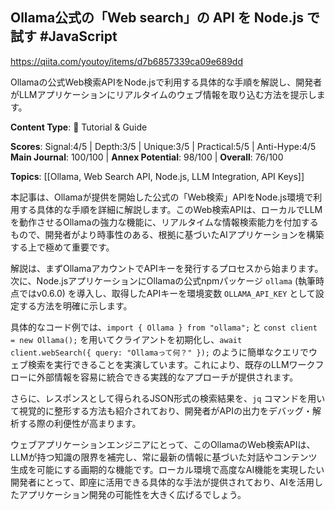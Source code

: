 ## Ollama公式の「Web search」の API を Node.js で試す #JavaScript

https://qiita.com/youtoy/items/d7b6857339ca09e689dd

Ollamaの公式Web検索APIをNode.jsで利用する具体的な手順を解説し、開発者がLLMアプリケーションにリアルタイムのウェブ情報を取り込む方法を提示します。

**Content Type**: 📖 Tutorial & Guide

**Scores**: Signal:4/5 | Depth:3/5 | Unique:3/5 | Practical:5/5 | Anti-Hype:4/5
**Main Journal**: 100/100 | **Annex Potential**: 98/100 | **Overall**: 76/100

**Topics**: [[Ollama, Web Search API, Node.js, LLM Integration, API Keys]]

本記事は、Ollamaが提供を開始した公式の「Web検索」APIをNode.js環境で利用する具体的な手順を詳細に解説します。このWeb検索APIは、ローカルでLLMを動作させるOllamaの強力な機能に、リアルタイムな情報検索能力を付加するもので、開発者がより時事性のある、根拠に基づいたAIアプリケーションを構築する上で極めて重要です。

解説は、まずOllamaアカウントでAPIキーを発行するプロセスから始まります。次に、Node.jsアプリケーションにOllamaの公式npmパッケージ `ollama` (執筆時点ではv0.6.0) を導入し、取得したAPIキーを環境変数 `OLLAMA_API_KEY` として設定する方法を明確に示します。

具体的なコード例では、`import { Ollama } from "ollama";` と `const client = new Ollama();` を用いてクライアントを初期化し、`await client.webSearch({ query: "Ollamaって何？" });` のように簡単なクエリでウェブ検索を実行できることを実演しています。これにより、既存のLLMワークフローに外部情報を容易に統合できる実践的なアプローチが提供されます。

さらに、レスポンスとして得られるJSON形式の検索結果を、`jq` コマンドを用いて視覚的に整形する方法も紹介されており、開発者がAPIの出力をデバッグ・解析する際の利便性が高まります。

ウェブアプリケーションエンジニアにとって、このOllamaのWeb検索APIは、LLMが持つ知識の限界を補完し、常に最新の情報に基づいた対話やコンテンツ生成を可能にする画期的な機能です。ローカル環境で高度なAI機能を実現したい開発者にとって、即座に活用できる具体的な手法が提供されており、AIを活用したアプリケーション開発の可能性を大きく広げるでしょう。